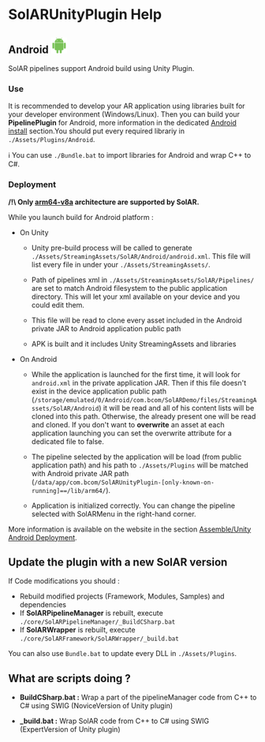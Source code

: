 # SolARUnityPlugin Help

## Android <img src="https://raw.githubusercontent.com/github/explore/80688e429a7d4ef2fca1e82350fe8e3517d3494d/topics/android/android.png" alt="android logo" width="32" height="32"> 

SolAR pipelines support Android build using Unity Plugin. 
### Use

It is recommended  to develop your AR application using libraries  built for your developer  environment (Windows/Linux). Then you can build your **PipelinePlugin** for Android, more information in the dedicated [Android install](https://solarframework.github.io/install/android/) section.You should put every required librariy in `./Assets/Plugins/Android`.

:information_source: You can use `./Bundle.bat` to import libraries for Android and wrap C++ to C#.

### Deployment


**/!\ Only [arm64-v8a](https://developer.android.com/ndk/guides/abis#arm64-v8a) architecture are supported by SolAR.**

While you launch build for Android platform : 

* On Unity
  * Unity pre-build process will be called to generate `./Assets/StreamingAssets/SolAR/Android/android.xml`. This file will list every file in under your `./Assets/StreamingAssets/`. 

  * Path of pipelines xml in `./Assets/StreamingAssets/SolAR/Pipelines/` are set to match Android filesystem to the public application directory. This will let your xml available on your device and you could edit them.

  * This file will be read to clone every asset included in the Android private JAR to Android application public path

  * APK is built and it includes Unity StreamingAssets and libraries


* On Android

  * While the application is launched for the first time, it will look for `android.xml` in the private application JAR. Then if this file doesn't exist in the device application public path (`/storage/emulated/0/Android/com.bcom/SolARDemo/files/StreamingAssets/SolAR/Android`) it will be read and all of his content lists will be cloned into this path. Otherwise, the already present one will be read and cloned. If you don't want to **overwrite** an asset at each application launching you can set the overwrite attribute for a dedicated file to false.

  * The pipeline selected by the application will be load (from public application path) and his path to `./Assets/Plugins` will be matched with Android private JAR path (`/data/app/com.bcom/SolARUnityPlugin-[only-known-on-running]==/lib/arm64/`).

  * Application is initialized correctly. You can change the pipeline selected with SolARMenu in the right-hand corner.

More information is available on the website in the section [Assemble/Unity Android Deployment](https://solarframework.github.io/assemble/unity_pipeline/#UnityAndroidDeployment).



## Update the plugin with a new SolAR version

If Code modifications you should :
* Rebuild modified projects (Framework, Modules, Samples) and dependencies
* If **SolARPipelineManager** is rebuilt, execute `./core/SolARPipelineManager/_BuildCSharp.bat`
* If **SolARWrapper** is rebuilt, execute `./core/SolARFramework/SolARWrapper/_build.bat`

You can also use `Bundle.bat` to update every DLL in `./Assets/Plugins`.
		

## What are scripts doing ? 

* **BuildCSharp.bat :** Wrap a part of the pipelineManager code from C++ to C# using SWIG   (NoviceVersion of Unity plugin)

* **_build.bat :** Wrap SolAR code from C++ to C# using SWIG	(ExpertVersion of Unity plugin)

